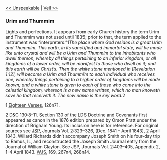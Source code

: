 [<< Unspeakable](Unspeakable)  |  [Veil >>](Veil)

### Urim and Thummim
Lights and perfections. It appears from early Church history the term Urim and Thummim was not used until 1835; prior to that, the term applied to the instrument was “interpreters.”1*The place where God resides is a great Urim and Thummim. This earth, in its sanctified and immortal state, will be made like unto crystal and will be a Urim and Thummim to the inhabitants who dwell thereon, whereby all things pertaining to an inferior kingdom, or all kingdoms of a lower order, will be manifest to those who dwell on it; and this earth will be Christ’s. Then the white stone mentioned in *[*Revelation 1:12*]*, will become a Urim and Thummim to each individual who receives one, whereby things pertaining to a higher order of kingdoms will be made known; and a white stone is given to each of those who come into the celestial kingdom, whereon is a new name written, which no man knoweth save he that receiveth it. The new name is the key word*.2



1
[Eighteen Verses](#), 126n71.


2 D&C 130:8–11. Section 130 of the LDS Doctrine and Covenants first appeared as canon in the 1876 edition prepared by Orson Pratt under the direction of Brigham Young. Its inclusion here is for reference. For original sources see [JSP](#), Journals Vol. 2:323–326, (Dec. 1841 – April 1843), 2 April 1843. Willard Richards didn’t accompany Joseph Smith on his four-day trip to Ramus, IL, and reconstructed the Joseph Smith Journal entry from the Journal of William Clayton. See JSP, Journals Vol. 2:403–405, Appendix 2, 1–4 April 1843. [WJS](#), 169, 267n4, 268n14.
